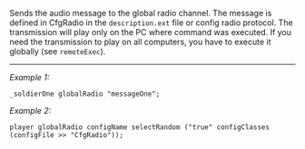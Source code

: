 Sends the audio message to the global radio channel. The message is defined in CfgRadio in the `description.ext` file or config radio protocol. The transmission will play only on the PC where command was executed. If you need the transmission to play on all computers, you have to execute it globally (see `remoteExec`).


---
*Example 1:*
```sqf
_soldierOne globalRadio "messageOne";
```

*Example 2:*
```sqf
player globalRadio configName selectRandom ("true" configClasses (configFile >> "CfgRadio"));
```